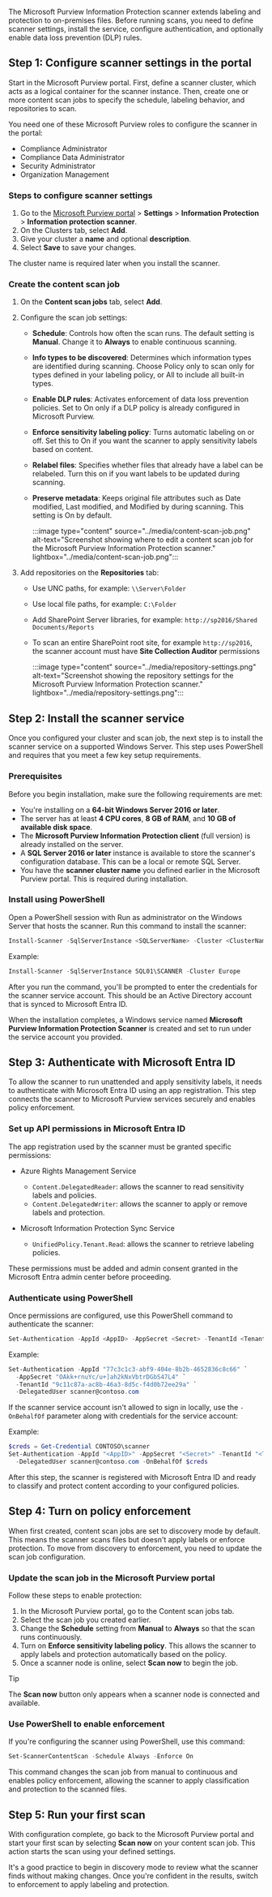 The Microsoft Purview Information Protection scanner extends labeling and protection to on-premises files. Before running scans, you need to define scanner settings, install the service, configure authentication, and optionally enable data loss prevention (DLP) rules.

## Step 1: Configure scanner settings in the portal

Start in the Microsoft Purview portal. First, define a scanner cluster, which acts as a logical container for the scanner instance. Then, create one or more content scan jobs to specify the schedule, labeling behavior, and repositories to scan.

You need one of these Microsoft Purview roles to configure the scanner in the portal:

- Compliance Administrator
- Compliance Data Administrator
- Security Administrator
- Organization Management

### Steps to configure scanner settings

1. Go to the [Microsoft Purview portal](https://purview.microsoft.com/) > **Settings** > **Information Protection** > **Information protection scanner**.
1. On the Clusters tab, select **Add**.
1. Give your cluster a **name** and optional **description**.
1. Select **Save** to save your changes.

The cluster name is required later when you install the scanner.

### Create the content scan job

1. On the **Content scan jobs** tab, select **Add**.
1. Configure the scan job settings:

   - **Schedule**: Controls how often the scan runs. The default setting is **Manual**. Change it to **Always** to enable continuous scanning.
   - **Info types to be discovered**: Determines which information types are identified during scanning. Choose Policy only to scan only for types defined in your labeling policy, or All to include all built-in types.
   - **Enable DLP rules**: Activates enforcement of data loss prevention policies. Set to On only if a DLP policy is already configured in Microsoft Purview.
   - **Enforce sensitivity labeling policy**: Turns automatic labeling on or off. Set this to On if you want the scanner to apply sensitivity labels based on content.
   - **Relabel files**: Specifies whether files that already have a label can be relabeled. Turn this on if you want labels to be updated during scanning.
   - **Preserve metadata**: Keeps original file attributes such as Date modified, Last modified, and Modified by during scanning. This setting is On by default.

     :::image type="content" source="../media/content-scan-job.png" alt-text="Screenshot showing where to edit a content scan job for the Microsoft Purview Information Protection scanner." lightbox="../media/content-scan-job.png":::

1. Add repositories on the **Repositories** tab:
    - Use UNC paths, for example: `\\Server\Folder`
    - Use local file paths, for example: `C:\Folder`
    - Add SharePoint Server libraries, for example: `http://sp2016/Shared Documents/Reports`
    - To scan an entire SharePoint root site, for example `http://sp2016`, the scanner account must have **Site Collection Auditor** permissions

      :::image type="content" source="../media/repository-settings.png" alt-text="Screenshot showing the repository settings for the Microsoft Purview Information Protection scanner." lightbox="../media/repository-settings.png":::

## Step 2: Install the scanner service

Once you configured your cluster and scan job, the next step is to install the scanner service on a supported Windows Server. This step uses PowerShell and requires that you meet a few key setup requirements.

### Prerequisites

Before you begin installation, make sure the following requirements are met:

- You're installing on a **64-bit Windows Server 2016 or later**.
- The server has at least **4 CPU cores**, **8 GB of RAM**, and **10 GB of available disk space**.
- The **Microsoft Purview Information Protection client** (full version) is already installed on the server.
- A **SQL Server 2016 or later** instance is available to store the scanner's configuration database. This can be a local or remote SQL Server.
- You have the **scanner cluster name** you defined earlier in the Microsoft Purview portal. This is required during installation.

### Install using PowerShell

Open a PowerShell session with Run as administrator on the Windows Server that hosts the scanner. Run this command to install the scanner:

``` powershell
Install-Scanner -SqlServerInstance <SQLServerName> -Cluster <ClusterName>
```

Example:

``` powershell
Install-Scanner -SqlServerInstance SQL01\SCANNER -Cluster Europe
```

After you run the command, you'll be prompted to enter the credentials for the scanner service account. This should be an Active Directory account that is synced to Microsoft Entra ID.

When the installation completes, a Windows service named **Microsoft Purview Information Protection Scanner** is created and set to run under the service account you provided.

## Step 3: Authenticate with Microsoft Entra ID

To allow the scanner to run unattended and apply sensitivity labels, it needs to authenticate with Microsoft Entra ID using an app registration. This step connects the scanner to Microsoft Purview services securely and enables policy enforcement.

### Set up API permissions in Microsoft Entra ID

The app registration used by the scanner must be granted specific permissions:

- Azure Rights Management Service
  - `Content.DelegatedReader`: allows the scanner to read sensitivity labels and policies.
  - `Content.DelegatedWriter`: allows the scanner to apply or remove labels and protection.

- Microsoft Information Protection Sync Service
  - `UnifiedPolicy.Tenant.Read`: allows the scanner to retrieve labeling policies.

These permissions must be added and admin consent granted in the Microsoft Entra admin center before proceeding.

### Authenticate using PowerShell

Once permissions are configured, use this PowerShell command to authenticate the scanner:

``` powershell
Set-Authentication -AppId <AppID> -AppSecret <Secret> -TenantId <TenantID> -DelegatedUser <EntraUser>
```

Example:

``` powershell
Set-Authentication -AppId "77c3c1c3-abf9-404e-8b2b-4652836c8c66" `
  -AppSecret "OAkk+rnuYc/u+]ah2kNxVbtrDGbS47L4" `
  -TenantId "9c11c87a-ac8b-46a3-8d5c-f4d0b72ee29a" `
  -DelegatedUser scanner@contoso.com
```

If the scanner service account isn't allowed to sign in locally, use the `-OnBehalfOf` parameter along with credentials for the service account:

Example:

``` powershell
$creds = Get-Credential CONTOSO\scanner
Set-Authentication -AppId "<AppID>" -AppSecret "<Secret>" -TenantId "<TenantID>" `
  -DelegatedUser scanner@contoso.com -OnBehalfOf $creds
```

After this step, the scanner is registered with Microsoft Entra ID and ready to classify and protect content according to your configured policies.

## Step 4: Turn on policy enforcement

When first created, content scan jobs are set to discovery mode by default. This means the scanner scans files but doesn't apply labels or enforce protection. To move from discovery to enforcement, you need to update the scan job configuration.

### Update the scan job in the Microsoft Purview portal

Follow these steps to enable protection:

1. In the Microsoft Purview portal, go to the Content scan jobs tab.
1. Select the scan job you created earlier.
1. Change the **Schedule** setting from **Manual** to **Always** so that the scan runs continuously.
1. Turn on **Enforce sensitivity labeling policy**. This allows the scanner to apply labels and protection automatically based on the policy.
1. Once a scanner node is online, select **Scan now** to begin the job.

> [!TIP]
> The **Scan now** button only appears when a scanner node is connected and available.

### Use PowerShell to enable enforcement

If you're configuring the scanner using PowerShell, use this command:

``` powershell
Set-ScannerContentScan -Schedule Always -Enforce On
```

This command changes the scan job from manual to continuous and enables policy enforcement, allowing the scanner to apply classification and protection to the scanned files.

## Step 5: Run your first scan

With configuration complete, go back to the Microsoft Purview portal and start your first scan by selecting **Scan now** on your content scan job. This action starts the scan using your defined settings.

It's a good practice to begin in discovery mode to review what the scanner finds without making changes. Once you're confident in the results, switch to enforcement to apply labeling and protection.
